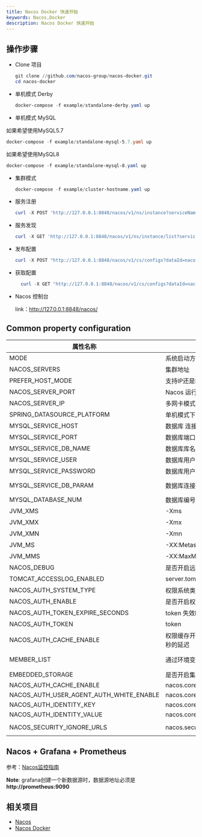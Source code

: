 ```yaml
---
title: Nacos Docker 快速开始
keywords: Nacos,Docker
description: Nacos Docker 快速开始
---
```



## 操作步骤

* Clone 项目

  ```powershell
  git clone //github.com/nacos-group/nacos-docker.git
  cd nacos-docker
  ```


* 单机模式 Derby

  ```powershell
  docker-compose -f example/standalone-derby.yaml up
  ```

* 单机模式 MySQL

 如果希望使用MySQL5.7

  ```powershell
  docker-compose -f example/standalone-mysql-5.7.yaml up
  ```

 如果希望使用MySQL8

  ```powershell
  docker-compose -f example/standalone-mysql-8.yaml up
  ```

* 集群模式

  ```powershell
  docker-compose -f example/cluster-hostname.yaml up
  ```

* 服务注册

  ```powershell
  curl -X POST 'http://127.0.0.1:8848/nacos/v1/ns/instance?serviceName=nacos.naming.serviceName&ip=20.18.7.10&port=8080'
  ```

* 服务发现

    ```powershell
    curl -X GET 'http://127.0.0.1:8848/nacos/v1/ns/instance/list?serviceName=nacos.naming.serviceName'
    ```

* 发布配置

  ```powershell
  curl -X POST "http://127.0.0.1:8848/nacos/v1/cs/configs?dataId=nacos.cfg.dataId&group=test&content=helloWorld"
  ```

* 获取配置

  ```powershell
    curl -X GET "http://127.0.0.1:8848/nacos/v1/cs/configs?dataId=nacos.cfg.dataId&group=test"
  ```
* Nacos 控制台

  link：http://127.0.0.1:8848/nacos/

## Common property configuration

| 属性名称                          | 描述                                                         | 选项                              |
| --------------------------------- | ------------------------------------------------------------ | ----------------------------------- |
| MODE                              | 系统启动方式: 集群/单机                                      | cluster/standalone默认 **cluster**  |
| NACOS_SERVERS                     | 集群地址                                   | p1:port1空格ip2:port2 空格ip3:port3 |
| PREFER_HOST_MODE                  | 支持IP还是域名模式                                           | hostname/ip 默认 **ip**             |
| NACOS_SERVER_PORT                 | Nacos 运行端口                                               | 默认 **8848**                       |
| NACOS_SERVER_IP                   | 多网卡模式下可以指定IP                                       |                                     |
| SPRING_DATASOURCE_PLATFORM        | 单机模式下支持MYSQL数据库                        | mysql / 空 默认:空                 |
| MYSQL_SERVICE_HOST                | 数据库 连接地址                                                |                                     |
| MYSQL_SERVICE_PORT                | 数据库端口                                       | 默认 : **3306**                  |
| MYSQL_SERVICE_DB_NAME             | 数据库库名                                     |                                     |
| MYSQL_SERVICE_USER                | 数据库用户名                                  |                                     |
| MYSQL_SERVICE_PASSWORD            | 数据库用户密码                                    |                                     |
| MYSQL_SERVICE_DB_PARAM          | 数据库连接参数                                     | default : **characterEncoding=utf8&connectTimeout=1000&socketTimeout=3000&autoReconnect=true&useSSL=false** |
| MYSQL_DATABASE_NUM                | 数据库编号                          | 默认 :**1**                    |
| JVM_XMS                           | -Xms                                                         | 默认 :1g                       |
| JVM_XMX                           | -Xmx                                                         | 默认 :1g                       |
| JVM_XMN                           | -Xmn                                                         | 默认 :512m                       |
| JVM_MS                            | -XX:MetaspaceSize                                            | 默认 :128m                     |
| JVM_MMS                           | -XX:MaxMetaspaceSize                                         | 默认 :320m                     |
| NACOS_DEBUG                       | 是否开启远程DEBUG                                 | y/n 默认 :n                      |
| TOMCAT_ACCESSLOG_ENABLED          | server.tomcat.accesslog.enabled                              | 默认 :false                      |
| NACOS_AUTH_SYSTEM_TYPE      |  权限系统类型选择,目前只支持nacos类型       | 默认 :nacos                          |
| NACOS_AUTH_ENABLE      |  是否开启权限系统       | 默认 :false                          |
| NACOS_AUTH_TOKEN_EXPIRE_SECONDS      |  token 失效时间        | 默认 :18000                          |
| NACOS_AUTH_TOKEN      |  token       | 默认 :SecretKey012345678901234567890123456789012345678901234567890123456789                          |
| NACOS_AUTH_CACHE_ENABLE      |  权限缓存开关 ,开启后权限缓存的更新默认有15秒的延迟      | 默认 : false                          |
| MEMBER_LIST | 通过环境变量的方式设置集群地址 | 例子:192.168.16.101:8847?raft_port=8807,192.168.16.101?raft_port=8808,192.168.16.101:8849?raft_port=8809 |
| EMBEDDED_STORAGE | 是否开启集群嵌入式存储模式 | `embedded`  默认 : none |
| NACOS_AUTH_CACHE_ENABLE      |    nacos.core.auth.caching.enabled      |  default : false                          |
| NACOS_AUTH_USER_AGENT_AUTH_WHITE_ENABLE      |    nacos.core.auth.enable.userAgentAuthWhite      |  default : false                          |
| NACOS_AUTH_IDENTITY_KEY      |    nacos.core.auth.server.identity.key      |  default : serverIdentity                          |
| NACOS_AUTH_IDENTITY_VALUE      |    nacos.core.auth.server.identity.value      |  default : security                          |
| NACOS_SECURITY_IGNORE_URLS      |    nacos.security.ignore.urls      |  default : `/,/error,/**/*.css,/**/*.js,/**/*.html,/**/*.map,/**/*.svg,/**/*.png,/**/*.ico,/console-fe/public/**,/v1/auth/**,/v1/console/health/**,/actuator/**,/v1/console/server/**`                          |


## Nacos + Grafana + Prometheus
参考：[Nacos监控指南](../guide/admin/monitor-guide.md)

**Note**:  grafana创建一个新数据源时，数据源地址必须是 **http://prometheus:9090**

## 相关项目

* [Nacos](//github.com/alibaba/nacos)
* [Nacos Docker](//github.com/nacos-group/nacos-docker)
